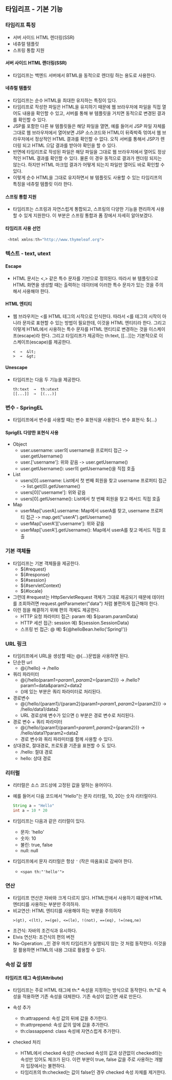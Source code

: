 
## 타임리프 - 기본 기능
### 타임리프 특징
- 서버 사이드 HTML 렌더링(SSR)
- 네츄럴 템플릿
- 스프링 통합 지원

#### 서버 사이드 HTML 랜더링(SSR)
- 타임리프는 백엔드 서버에서 BTML을 동적으로 렌더링 하는 용도로 사용한다.

#### 네츄럴 템플릿
- 타임리프는 순수 HTML을 최대한 유지하는 특징이 있다.
- 타임리프로 작성한 파일은 HTML을 유지하기 때문에 웹 브라우저에 파일을 직접 열어도 내용을 확인할 수 있고, 서버를 통해 뷰 템플릿을 거치면 동적으로 변경된 결과를 확인할 수 있다.
- JSP를 포함한 다른 뷰 템플릿들은 해당 파일을 열면, 예를 들어서 JSP 파일 자체를 그대로 웹 브라우저에서 열어보면 JSP 소스코드와 HTML이 뒤죽박죽 얶여서 웹 브라우저에서 정상적인 HTML 결과를 확인할 수 없다. 오직 서버를 통해서 JSP가 렌더링 되고 HTML 으답 결과를 받아야 확인을 할 수 있다.
- 반면에 타임리프로 작성된 파일은 해당 파일을 그대로 웹 브라우저에서 열어도 정상적인 HTML 결과를 확인할 수 있다. 물론 이 경우 동적으로 결과가 렌더링 되지는 않는다. 하지만 HTML 마크업 결과가 어떻게 되는지 파일만 열어도 바로 확인할 수 있다.
- 이렇게 순수 HTML을 그대로 유지하면서 뷰 템플릿도 사용할 수 있는 타임리프의 특징을 네츄럴 템플릿 이라 한다.

#### 스프링 통합 지원
- 타임리프는 스프링과 자연스럽게 통합되고, 스프링의 다양한 기능을 편리하게 사용할 수 있게 지원한다. 이 부분은 스프링 통합과 폼 장에서 자세히 알아보겠다.

#### 타임리프 사용 선언
```javascript
 <html xmlns:th="http://www.thymeleaf.org">
```

### 텍스트 - text, utext
#### Escape
- HTML 문서는 <,> 같은 특수 문자를 기반으로 정의된다. 따라서 뷰 템플릿으로 HTML 화면을 생성할 때는 출력하는 데이터에 이러한 특수 문자가 있는 것을 주의해서 사용해야 한다.
#### HTML 엔티티
- 웹 브라우저는 <를 HTML 테그의 시작으로 인식한다. 따라서 <를 테그의 시작이 아니라 문자로 표현할 수 있는 방법이 필요한데, 이것을 HTML 엔티티라 한다. 그리고 이렇게 HTML에서 사용하는 특수 문자를 HTML 엔티티로 변경하는 것을 이스케이프(escape)라 한다. 그리고 타임리프가 제공하는 th:text, [[...]]는 기본적으로 이스케이프(escape)를 제공한다.
    ```
    <  →  &lt;
    >  →  &gt;
    ```
  
#### Unescape
- 타임리프는 다음 두 기능을 제공한다.
    ```
    th:text  →  th:utext
    [[...]]  →  [(...)]
    ```

### 변수 - SpringEL
- 타임리프에서 변수를 사용할 때는 변수 표현식을 사용한다. 변수 표현식: ${...}
#### SprigEL 다양한 표현식 사용
- Object
  - user.username: user의 username을 프로퍼티 접근 -> user.getUsername()
  - user.['username']: 위와 같음 -> user.getUsername()
  - user.getUsername(): user의 getUsername()을 직접 호출
- List
  - users[0].username: List에서 첫 번째 회원을 찾고 username 프로퍼티 접근 -> list.get(0).getUsername()
  - users[0]['username']: 위와 같음
  - users[0].getUsername(): List에서 첫 번째 회원을 찾고 메서드 직접 호출
- Map
  - userMap['userA].username: Map에서 userA를 찾고, username 프로퍼티 접근 -> map.get("userA").getUsername()
  - userMap['userA']['username']: 위와 같음
  - userMap['userA'].getUsername(): Map에서 userA를 찾고 메서드 직접 호출
  

### 기본 객체들
- 타임리프는 기본 객체들을 제공한다.
  - ${#request}
  - ${#response}
  - ${#session}
  - ${#servletContext}
  - ${#locale}
- 그런데 #request는 HttpServletRequest 객체가 그대로 제공되기 때문에 데이터를 조회하려면 request.getParameter("data") 처럼 불편하게 접근해야 한다.
- 이런 점을 해결하기 위해 편의 객체도 제공한다.
  - HTTP 요청 파라미터 접근: param   예) ${param.paramData}
  - HTTP 세션 접근: session   예) ${session.SessionData}
  - 스프링 빈 접근: @   예) ${@helloBean.hello('Spring!')}
  

### URL 링크
- 타임리프에서 URL을 생성할 때는 @{...}문법을 사용하면 된다.
- 단순한 url
  - @{/hello} -> /hello
- 쿼리 파라미터
  - @{/hello(param1=${param1}, param2=${param2})} -> /hello?param1=data&param2=data2
  - ()에 있는 부분은 쿼리 파라미터로 처리된다.
- 경로변수
  - @{/hello/{param1}/{param2}(param1=${param1}, param2=${param2})} -> /hello/data1/data2
  - URL 경로상에 변수가 있으면 () 부분은 경로 변수로 처리된다.
- 경로 변수 + 쿼리 파라미터
  - @{/hello/{param1}(param1=${param1}, param2=${param2})} -> /hello/data1?param2=data2
  - 경로 변수와 쿼리 파라미터를 함께 사용할 수 있다.
- 상대경로, 절대경로, 프로토콜 기준을 표현할 수 도 있다.
  - /hello: 절대 경로
  - hello: 상대 경로

### 리터럴
- 리터럴은 소스 코드상에 고정된 값을 말하는 용어이다.
- 예를 들어서 다음 코드에서 "Hello"는 문자 리터럴, 10, 20는 숫자 리터럴이다.
  ```java
  String a = "Hello"
  int a = 10 * 20
  ```
  
- 타임리프는 다음과 같은 리터럴이 있다.
  - 문자: 'hello'
  - 숫자: 10
  - 불린: true, false
  - null: null
  
- 타임리프에서 문자 리터럴은 항상 `'` (작은 따옴표)로 감싸야 한다.
  - `<span th:"'hello'">`

### 연산
- 타임리프 연산은 자바와 크게 다르지 않다. HTML안에서 사용하기 떄문에 HTML 엔티티를 사용하는 부분만 주의하자.
- 비교연산: HTML 엔티티를 사용해야 하는 부분을 주의하자
  ```
  >(gt), <(lt), >=(ge), <=(le), !(not), ==(eq), !=(neq,ne)
  ```
- 조건식: 자바의 조건식과 유시하다.
- Elvis 연산자: 조건식의 편의 버전
- No-Operation: _인 경우 마치 타임리프가 실행되지 않는 것 처럼 동작한다. 이것을 잘 활용하면 HTML의 내용 그대로 활용할 수 있다.

### 속성 값 설정
#### 타임리프 태그 속성(Attribute)
- 타임리프는 주로 HTML 태그에 th:* 속성을 지정하는 방식으로 동작한다. th:*로 속성을 적용하면 기존 속성을 대체한다. 기존 속성이 없으면 새로 만든다.

- 속성 추가
  - th:attrappend: 속성 값의 뒤에 값을 추가한다.
  - th:attrprepend: 속성 값의 앞에 값을 추가한다.
  - th:classappend: class 속성에 자연스럽게 추가한다.
- checked 처리
  - HTML에서 checked 속성은 checked 속성의 값과 상관없이 checked라는 속성만 있어도 체크가 된다. 이런 부분이 true, false 값을 주로 사용하는 개발자 입장에서는 불편하다.
  - 타임리프의 th:checked는 값이 false인 경우 checked 속성 자체를 제거한다.
